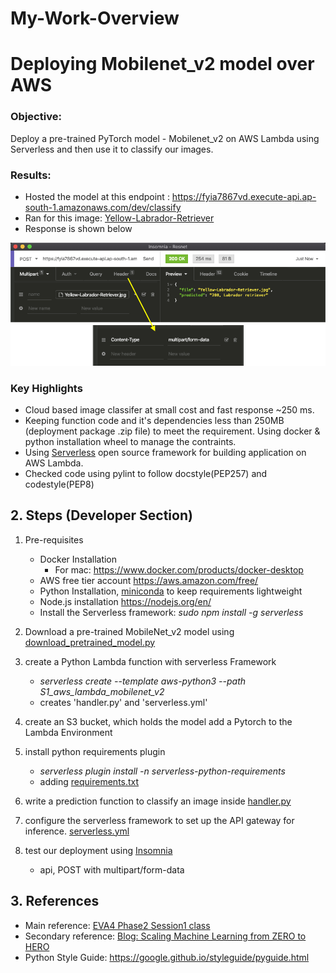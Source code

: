 # My-Work-Overview


# Deploying Mobilenet_v2 model over AWS
### **Objective**:

Deploy a pre-trained PyTorch model - Mobilenet_v2 on AWS Lambda using Serverless and then use it to classify our images. 

### **Results**:

- Hosted the model at this endpoint : https://fyia7867vd.execute-api.ap-south-1.amazonaws.com/dev/classify
- Ran for this image: [Yellow-Labrador-Retriever](data/Yellow-Labrador-Retriever.jpg)
- Response is shown below 
<img src=https://github.com/DrVenkataRajeshKumar/My-Work-Overview/blob/main/api_response_insomnia_snapshots.png>


### **Key Highlights**
- Cloud based image classifer at small cost and fast response ~250 ms.
- Keeping function code and it's dependencies less than 250MB (deployment package .zip file) to meet the requirement. Using docker & python installation wheel to manage the contraints.
- Using [Serverless](https://www.serverless.com/) open source framework for building application on AWS Lambda.
- Checked code using pylint to follow docstyle(PEP257) and codestyle(PEP8)



## 2. Steps (Developer Section)
1. Pre-requisites
    - Docker Installation 
        - For mac: https://www.docker.com/products/docker-desktop
    - AWS free tier account https://aws.amazon.com/free/
    - Python Installation, [miniconda](https://docs.conda.io/en/latest/miniconda.html) to keep requirements lightweight
    - Node.js installation https://nodejs.org/en/
    - Install the Serverless framework: *sudo npm install -g serverless*

2. Download a pre-trained MobileNet_v2 model using [download_pretrained_model.py](download_pretrained_model.py)
3. create a Python Lambda function with serverless Framework
    - *serverless create --template aws-python3 --path S1_aws_lambda_mobilenet_v2*
    - creates 'handler.py' and 'serverless.yml'
4. create an S3 bucket, which holds the model
add a Pytorch to the Lambda Environment 
5. install python requirements plugin
    - *serverless plugin install -n serverless-python-requirements*
    - adding [requirements.txt](requirements.txt)
6. write a prediction function to classify an image inside [handler.py](handler.py)
6. configure the serverless framework to set up the API gateway for inference. [serverless.yml](serverless.yml)
7. test our deployment using [Insomnia](https://insomnia.rest/download/)
    - api, POST with multipart/form-data

## 3. References
- Main reference: [EVA4 Phase2 Session1 class](https://theschoolof.ai/)
- Secondary reference: [Blog: Scaling Machine Learning from ZERO to HERO](https://towardsdatascience.com/scaling-machine-learning-from-zero-to-hero-d63796442526)
- Python Style Guide: https://google.github.io/styleguide/pyguide.html
